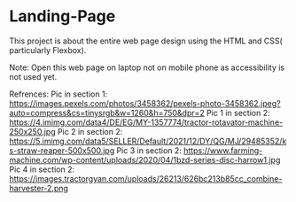 # Landing-Page
This project is about the entire web page design using the HTML and CSS( particularly Flexbox).

Note: Open this web page on laptop not on mobile phone as accessibility is not used yet.


Refrences:
Pic in section 1: https://images.pexels.com/photos/3458362/pexels-photo-3458362.jpeg?auto=compress&cs=tinysrgb&w=1260&h=750&dpr=2
Pic 1 in section 2: https://4.imimg.com/data4/DE/EG/MY-1357774/tractor-rotavator-machine-250x250.jpg
Pic 2 in section 2: https://5.imimg.com/data5/SELLER/Default/2021/12/DY/QG/MJ/29485352/ks-straw-reaper-500x500.jpg
Pic 3 in section 2: https://www.farming-machine.com/wp-content/uploads/2020/04/1bzd-series-disc-harrow1.jpg
Pic 4 in section 2: https://images.tractorgyan.com/uploads/26213/626bc213b85cc_combine-harvester-2.png
